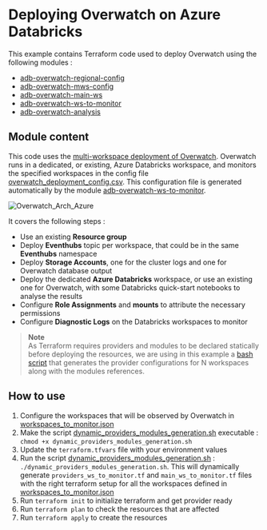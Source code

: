 # Deploying Overwatch on Azure Databricks

This example contains Terraform code used to deploy Overwatch using the following modules :
- [adb-overwatch-regional-config](../../modules/adb-overwatch-regional-config)
- [adb-overwatch-mws-config](../../modules/adb-overwatch-mws-config)
- [adb-overwatch-main-ws](../../modules/adb-overwatch-main-ws)
- [adb-overwatch-ws-to-monitor](../../modules/adb-overwatch-ws-to-monitor)
- [adb-overwatch-analysis](../../modules/adb-overwatch-analysis)


## Module content

This code uses the [multi-workspace deployment of Overwatch](https://databrickslabs.github.io/overwatch/deployoverwatch/cloudinfra/azure/#reference-architecturehttps://databrickslabs.github.io/overwatch/deployoverwatch/cloudinfra/azure/#reference-architecture). Overwatch runs in a dedicated, or existing, Azure Databricks workspace, and monitors the specified workspaces in the config file [overwatch_deployment_config.csv](./overwatch_deployment_config.csv). This configuration file is generated automatically by the module [adb-overwatch-ws-to-monitor](../../modules/adb-overwatch-ws-to-monitor).

  ![Overwatch_Arch_Azure](https://user-images.githubusercontent.com/103026825/230571464-5892c5c7-82c2-4808-9003-61b501b75f69.png?raw=true)

It covers the following steps :
* Use an existing **Resource group**
* Deploy **Eventhubs** topic per workspace, that could be in the same **Eventhubs** namespace
* Deploy **Storage Accounts**, one for the cluster logs and one for Overwatch database output
* Deploy the dedicated **Azure Databricks** workspace, or use an existing one for Overwatch, with some Databricks quick-start notebooks to analyse the results
* Configure **Role Assignments** and **mounts** to attribute the necessary permissions
* Configure **Diagnostic Logs** on the Databricks workspaces to monitor

> **Note**  
> As Terraform requires providers and modules to be declared statically before deploying the resources, we are using in this example a [bash script](./dynamic_providers_modules_generation.sh)
> that generates the provider configurations for N workspaces along with the modules references.

## How to use

1. Configure the workspaces that will be observed by Overwatch in [workspaces_to_monitor.json](./workspaces_to_monitor.json)
2. Make the script [dynamic_providers_modules_generation.sh](./dynamic_providers_modules_generation.sh) executable : `chmod +x dynamic_providers_modules_generation.sh`
3. Update the `terraform.tfvars` file with your environment values 
4. Run the script [dynamic_providers_modules_generation.sh](./dynamic_providers_modules_generation.sh) : `./dynamic_providers_modules_generation.sh`. This will dynamically generate `providers_ws_to_monitor.tf` and `main_ws_to_monitor.tf` files with the right terraform setup for all the workspaces defined in [workspaces_to_monitor.json](./workspaces_to_monitor.json)
5. Run `terraform init` to initialize terraform and get provider ready
6. Run `terraform plan` to check the resources that are affected
7. Run `terraform apply` to create the resources

